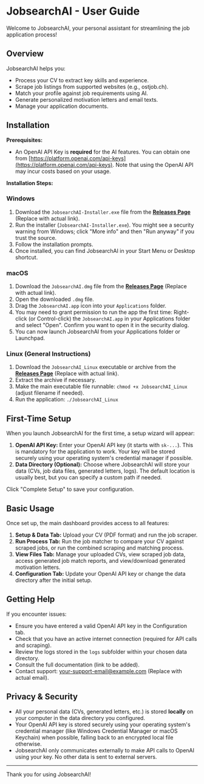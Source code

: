 # JobsearchAI - User Guide

Welcome to JobsearchAI, your personal assistant for streamlining the job application process!

## Overview

JobsearchAI helps you:
*   Process your CV to extract key skills and experience.
*   Scrape job listings from supported websites (e.g., ostjob.ch).
*   Match your profile against job requirements using AI.
*   Generate personalized motivation letters and email texts.
*   Manage your application documents.

## Installation

**Prerequisites:**
*   An OpenAI API Key is **required** for the AI features. You can obtain one from [https://platform.openai.com/api-keys](https://platform.openai.com/api-keys). Note that using the OpenAI API may incur costs based on your usage.

**Installation Steps:**

### Windows
1.  Download the `JobsearchAI-Installer.exe` file from the [**Releases Page**](https://github.com/your_repo/JobsearchAI/releases) (Replace with actual link).
2.  Run the installer (`JobsearchAI-Installer.exe`). You might see a security warning from Windows; click "More info" and then "Run anyway" if you trust the source.
3.  Follow the installation prompts.
4.  Once installed, you can find JobsearchAI in your Start Menu or Desktop shortcut.

### macOS
1.  Download the `JobsearchAI.dmg` file from the [**Releases Page**](https://github.com/your_repo/JobsearchAI/releases) (Replace with actual link).
2.  Open the downloaded `.dmg` file.
3.  Drag the `JobsearchAI.app` icon into your `Applications` folder.
4.  You may need to grant permission to run the app the first time: Right-click (or Control-click) the `JobsearchAI.app` in your Applications folder and select "Open". Confirm you want to open it in the security dialog.
5.  You can now launch JobsearchAI from your Applications folder or Launchpad.

### Linux (General Instructions)
1.  Download the `JobsearchAI_Linux` executable or archive from the [**Releases Page**](https://github.com/your_repo/JobsearchAI/releases) (Replace with actual link).
2.  Extract the archive if necessary.
3.  Make the main executable file runnable: `chmod +x JobsearchAI_Linux` (adjust filename if needed).
4.  Run the application: `./JobsearchAI_Linux`

## First-Time Setup

When you launch JobsearchAI for the first time, a setup wizard will appear:

1.  **OpenAI API Key:** Enter your OpenAI API key (it starts with `sk-...`). This is mandatory for the application to work. Your key will be stored securely using your operating system's credential manager if possible.
2.  **Data Directory (Optional):** Choose where JobsearchAI will store your data (CVs, job data files, generated letters, logs). The default location is usually best, but you can specify a custom path if needed.

Click "Complete Setup" to save your configuration.

## Basic Usage

Once set up, the main dashboard provides access to all features:

1.  **Setup & Data Tab:** Upload your CV (PDF format) and run the job scraper.
2.  **Run Process Tab:** Run the job matcher to compare your CV against scraped jobs, or run the combined scraping and matching process.
3.  **View Files Tab:** Manage your uploaded CVs, view scraped job data, access generated job match reports, and view/download generated motivation letters.
4.  **Configuration Tab:** Update your OpenAI API key or change the data directory after the initial setup.

## Getting Help

If you encounter issues:
*   Ensure you have entered a valid OpenAI API key in the Configuration tab.
*   Check that you have an active internet connection (required for API calls and scraping).
*   Review the logs stored in the `logs` subfolder within your chosen data directory.
*   Consult the full documentation (link to be added).
*   Contact support: [your-support-email@example.com](mailto:your-support-email@example.com) (Replace with actual email).

## Privacy & Security

*   All your personal data (CVs, generated letters, etc.) is stored **locally** on your computer in the data directory you configured.
*   Your OpenAI API key is stored securely using your operating system's credential manager (like Windows Credential Manager or macOS Keychain) when possible, falling back to an encrypted local file otherwise.
*   JobsearchAI only communicates externally to make API calls to OpenAI using your key. No other data is sent to external servers.

---
Thank you for using JobsearchAI!
